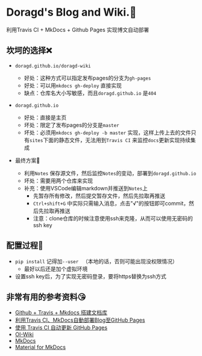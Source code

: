 # Doragd's Blog and Wiki.:paw_prints: 

利用Travis CI + MkDocs + Github Pages 实现博文自动部署

## 坎坷的选择:x:

* `doragd.github.io/doragd-wiki` 
  * 好处：这种方式可以指定发布pages的分支为`gh-pages` 
  * 好处：可以用`mkdocs gh-deploy` 直接实现
  * 缺点：仓库名大小写敏感，而且`doragd.github.io` 是`404`
* `doragd.github.io`  
  * 好处：直接是主页
  * 坏处：限定了发布pages的分支是`master`
  * 坏处：必须用`mkdocs gh-deploy -b master` 实现，这样上传上去的文件只有`sites`下面的静态文件，无法用到`Travis CI` 来监控`docs`更新实现持续集成

* 最终方案:strawberry: 
  * 利用`Notes` 保存源文件，然后监控`Notes`的变动，部署到`doragd.github.io`
  * 坏处：需要用两个仓库来实现
  * 补充：使用VSCode编辑markdown并推送到`Notes`上
    * 先暂存所有修改，然后提交暂存文件，然后先拉取再推送
    *  `Ctrl+shift+G` 中实际只需输入消息，点击"√"的按钮即可commit，然后先拉取再推送
    * 注意：clone仓库的时候注意使用ssh来克隆，从而可以使用无密码的ssh key

## 配置过程:anger:

* `pip install` 记得加`--user ` （本地的话，否则可能出现没权限情况）
  * 最好以后还是加个虚拟环境
*  设置ssh key后，为了实现无密码登录，要将https替换为ssh方式

## 非常有用的参考资料:kissing_heart: 

* [Github + Travis + Mkdocs 搭建文档库](https://flc.io/more/github-travis-mkdocs-document/)
* [利用Travis CI、MkDocs自動部署Blog至GitHub Pages](https://cuiqingwei.github.io/2016/10/27/2016-10-27-%E5%88%A9%E7%94%A8Travis-CI%E3%80%81MkDocs%E8%87%AA%E5%8B%95%E9%83%A8%E7%BD%B2Blog%E8%87%B3GitHub-Pages/)
* [使用 Travis CI 自动更新 GitHub Pages]( https://neveryu.github.io/2019/02/05/travis-ci/ )
* [OI-Wiki](https://github.com/OI-wiki/OI-wiki/)
* [MkDocs](https://www.mkdocs.org/)
* [Material for MkDocs](https://squidfunk.github.io/mkdocs-material/getting-started/)



 

